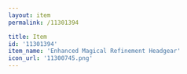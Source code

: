 ```yaml
---
layout: item
permalink: /11301394

title: Item
id: '11301394'
item_name: 'Enhanced Magical Refinement Headgear'
icon_url: '11300745.png'
---
```

